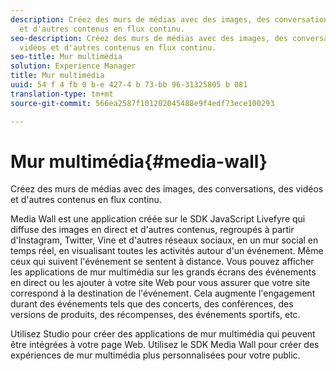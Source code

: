 ```yaml
---
description: Créez des murs de médias avec des images, des conversations, des vidéos
  et d'autres contenus en flux continu.
seo-description: Créez des murs de médias avec des images, des conversations, des
  vidéos et d'autres contenus en flux continu.
seo-title: Mur multimédia
solution: Experience Manager
title: Mur multimédia
uuid: 54 f 4 fb 0 b-e 427-4 b 73-bb 96-31325805 b 081
translation-type: tm+mt
source-git-commit: 566ea2587f101202045488e9f4edf73ece100293

---
```



# Mur multimédia{#media-wall}

Créez des murs de médias avec des images, des conversations, des vidéos et d'autres contenus en flux continu.

Media Wall est une application créée sur le SDK JavaScript Livefyre qui diffuse des images en direct et d'autres contenus, regroupés à partir d'Instagram, Twitter, Vine et d'autres réseaux sociaux, en un mur social en temps réel, en visualisant toutes les activités autour d'un événement. Même ceux qui suivent l'événement se sentent à distance. Vous pouvez afficher les applications de mur multimédia sur les grands écrans des événements en direct ou les ajouter à votre site Web pour vous assurer que votre site correspond à la destination de l'événement. Cela augmente l'engagement durant des événements tels que des concerts, des conférences, des versions de produits, des récompenses, des événements sportifs, etc.

Utilisez Studio pour créer des applications de mur multimédia qui peuvent être intégrées à votre page Web. Utilisez le SDK Media Wall pour créer des expériences de mur multimédia plus personnalisées pour votre public.
